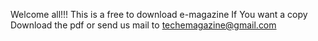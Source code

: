 Welcome all!!!
This is a free to download e-magazine
If You want a copy Download the pdf or send us mail to techemagazine@gmail.com

